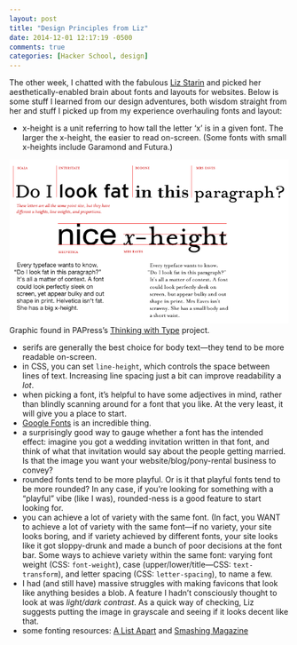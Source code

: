 ```yaml
---
layout: post
title: "Design Principles from Liz"
date: 2014-12-01 12:17:19 -0500
comments: true
categories: [Hacker School, design]
---
```

The other week, I chatted with the fabulous [Liz Starin](//lizstarin.com) and picked her aesthetically-enabled brain about fonts and layouts for websites. Below is some stuff I learned from our design adventures, both wisdom straight from her and stuff I picked up from my experience overhauling fonts and layout: <!-- more -->

* x-height is a unit referring to how tall the letter ‘x’ is in a given font. The larger the x-height, the easier to read on-screen. (Some fonts with small x-heights include Garamond and Futura.)

![A shiny graphic about x-height](/images/xheight.gif)
Graphic found in PAPress’s [Thinking with Type](//www.papress.com/thinkingwithtype/index.htm) project.

* serifs are generally the best choice for body text—they tend to be more readable on-screen.
* in CSS, you can set `line-height`, which controls the space between lines of text. Increasing line spacing just a bit can improve readability a _lot_.
* when picking a font, it’s helpful to have some adjectives in mind, rather than blindly scanning around for a font that you like. At the very least, it will give you a place to start.
* [Google Fonts](//www.google.com/fonts) is an incredible thing.
* a surprisingly good way to gauge whether a font has the intended effect: imagine you got a wedding invitation written in that font, and think of what that invitation would say about the people getting married. Is that the image you want your website/blog/pony-rental business to convey?
* rounded fonts tend to be more playful. Or is it that playful fonts tend to be more rounded? In any case, if you’re looking for something with a “playful” vibe (like I was), rounded-ness is a good feature to start looking for.
* you can achieve a lot of variety with the same font. (In fact, you WANT to achieve a lot of variety with the same font—if no variety, your site looks boring, and if variety achieved by different fonts, your site looks like it got sloppy-drunk and made a bunch of poor decisions at the font bar. Some ways to achieve variety within the same font: varying font weight (CSS: `font-weight`), case (upper/lower/title—CSS: `text-transform`), and letter spacing (CSS: `letter-spacing`), to name a few.
* I had (and still have) massive struggles with making favicons that look like anything besides a blob. A feature I hadn’t consciously thought to look at was _light/dark contrast_. As a quick way of checking, Liz suggests putting the image in grayscale and seeing if it looks decent like that.
* some fonting resources: [A List Apart](//alistapart.com/) and [Smashing Magazine](//www.smashingmagazine.com/)